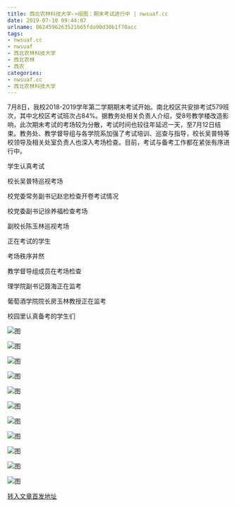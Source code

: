 ```yaml
---
title: 西北农林科技大学->组图：期末考试进行中 | nwsuaf.cc
date: 2019-07-10 09:44:07
urlname: 0624596263521b65fda90d30b1f70acc
tags: 
- nwsuaf.cc
- nwsuaf
- 西北农林科技大学
- 西北农林
- 西农
categories:
- nwsuaf.cc
- 西北农林科技大学
---
```



7月8日，我校2018-2019学年第二学期期末考试开始。南北校区共安排考试579班次，其中北校区考试班次占84%。据教务处相关负责人介绍，受8号教学楼改造影响，此次期末考试的考场较为分散，考试时间也较往年延迟一天，至7月12日结束。教务处、教学督导组与各学院系加强了考试培训、巡查与指导，校长吴普特等校领导及相关处室负责人也深入考场检查。目前，考试与备考工作都在紧张有序进行中。

学生认真考试

校长吴普特巡视考场

校党委常务副书记赵忠检查开卷考试情况

校党委副书记徐养福检查考场

副校长陈玉林巡视考场

正在考试的学生

考场秩序井然

教学督导组成员在考场检查

理学院副书记聂海正在监考

葡萄酒学院院长房玉林教授正在监考

校园里认真备考的学生们



![图](https://news.nwsuaf.edu.cn/images/content/2019-07/20190710083336197938.jpg)

![图](https://news.nwsuaf.edu.cn/images/content/2019-07/20190710083243910695.jpg)

![图](https://news.nwsuaf.edu.cn/images/content/2019-07/20190710083227414515.jpg)

![图](https://news.nwsuaf.edu.cn/images/content/2019-07/20190710083205900484.jpg)

![图](https://news.nwsuaf.edu.cn/images/content/2019-07/20190710082753010391.JPG)

![图](https://news.nwsuaf.edu.cn/images/content/2019-07/20190710082721585209.JPG)

![图](https://news.nwsuaf.edu.cn/images/content/2019-07/20190710082657851179.JPG)

![图](https://news.nwsuaf.edu.cn/images/content/2019-07/20190710083711764220.jpg)

![图](https://news.nwsuaf.edu.cn/images/content/2019-07/20190710083650905172.jpg)

![图](https://news.nwsuaf.edu.cn/images/content/2019-07/20190710082622598068.JPG)

![图](https://news.nwsuaf.edu.cn/images/content/2019-07/20190710083558136021.jpg)

[转入文章首发地址](https://news.nwsuaf.edu.cn/xnxw/90839.htm)